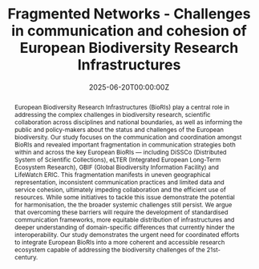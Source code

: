 ---
title: Fragmented Networks - Challenges in communication and cohesion of European Biodiversity Research Infrastructures
abstract: European Biodiversity Research Infrastructures (BioRIs) play a central role in addressing the complex challenges in biodiversity research, scientific collaboration across disciplines and national boundaries, as well as informing the public and policy-makers about the status and challenges of the European biodiversity. Our study focuses on the communication and coordination amongst BioRIs and revealed important fragmentation in communication strategies both within and across the key European BioRIs — including DiSSCo (Distributed System of Scientific Collections), eLTER (Integrated European Long-Term Ecosystem Research), GBIF (Global Biodiversity Information Facility) and LifeWatch ERIC. This fragmentation manifests in uneven geographical representation, inconsistent communication practices and limited data and service cohesion, ultimately impeding collaboration and the efficient use of resources. While some initiatives to tackle this issue demonstrate the potential for harmonisation, the the broader systemic challenges still persist. We argue that overcoming these barriers will require the development of standardised communication frameworks, more equitable distribution of infrastructures and deeper understanding of domain-specific differences that currently hinder the interoperability. Our study demonstrates the urgent need for coordinated efforts to integrate European BioRIs into a more coherent and accessible research ecosystem capable of addressing the biodiversity challenges of the 21st-century.
authors:
- Allan T. Souza
- Tomáš Martinovič
- Carrie Andrew
- Yi-Ming Gan
- ErikKusch
date: "2025-06-20T00:00:00Z"
# doi: "https://doi.org/10.3897/BDJ.13.e148079"
featured: false
projects:
- BioDT
publication: "*Biodiversity Data Journal*"
# publication_short: ""
publication_types: # 1 = conference paper, 2 = journal article, 3 = preprint, 4 = conference paper, 5 = book, 6 = Book section, 7 = Thesis, 8 = patent
- "2"
# publishDate: ""
tags:
- BioDT
- Research Infrastructure
url_code: https://github.com/ErikKusch/BioDT-Research-Infrastructure
# url_dataset: ''
url_pdf: https://bdj.pensoft.net/article/148079/
# url_poster: /media/poster/2020_ISEC/Poster - Global Dryland Vegetation Memory.pdf
# url_project: ""
# url_slides: ""
# url_source: '#'
# url_video: '#'
summary: Overview and recommendations for European Biodiversity Research Infrastructure Network.
---